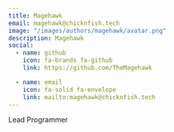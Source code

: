```yaml
---
title: Magehawk
email: magehawk@chicknfish.tech
image: "/images/authors/magehawk/avatar.png"
description: Magehawk
social:
  - name: github
    icon: fa-brands fa-github
    link: https://github.com/TheMagehawk

  - name: email
    icon: fa-solid fa-envelope
    link: mailto:magehawk@chicknfish.tech
---
```


Lead Programmer
